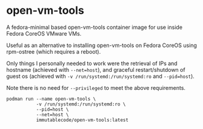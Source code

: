 open-vm-tools
=============

A fedora-minimal based open-vm-tools container image for use inside Fedora CoreOS VMware VMs.

Useful as an alternative to installing open-vm-tools on Fedora CoreOS using rpm-ostree (which requires a reboot). 

Only things I personally needed to work were the retrieval of IPs and hostname (achieved with `--net=host`), and graceful restart/shutdown of guest os (achieved with `-v /run/systemd:/run/systemd:ro` and `--pid=host`).

Note there is no need for `--privileged` to meet the above requirements.

```
podman run --name open-vm-tools \
           -v /run/systemd:/run/systemd:ro \
           --pid=host \
           --net=host \
           immutablecode/open-vm-tools:latest
```
